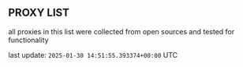 ## PROXY LIST

all proxies in this list were collected from open sources and tested for functionality

last update: `2025-01-30 14:51:55.393374+00:00` UTC